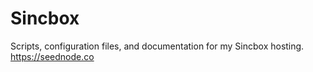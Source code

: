 # Sincbox
Scripts, configuration files, and documentation for my Sincbox hosting.
https://seednode.co
